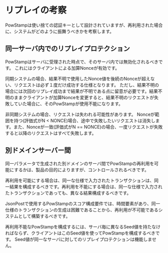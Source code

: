 # リプレイの考察


PowStampは使い捨ての認証キーとして設計されていますが、再利用された場合に、システムがどのように振舞うべきかを考察します。

## 同一サーバ内でのリプレイプロテクション

PowStampはサーバに受理された時点で、そのサーバ内では無効化されるべきです。
これにはクライアントによる加算Nonceが有効です。


同期システムの場合、結果不明で使用したNonce値を後続のNonceが超えない、リクエストは必ず１度だけ成功する仕様となります。
ただし、結果不明の場合には次回のリプレイ成功まで結果が不明である点に留意が必要です。結果不明のままクライアントが加算Nonceを変更すると、結果不明のリクエストが失敗していた場合に、そのPowStampが使用不能になります。


非同期システムの場合、リクエストは失われる可能性があります。
Nonceが範囲を持つ(評価式がN < NONCE)場合、途中で失敗したいリクエストは消失します。また、Nonceが一致(評価式がN == NONCE)の場合、一度リクエストが失敗すると以降のリクエストはすべて失敗します。


## 別ドメインサーバー間

同一パラメータで生成された別ドメインのサーバ間でPowStampの再利用を可能にするかは、製品の目的によりますが、コントロールされるべきです。

再利用を可能にする場合は、同一な仕様で入力されたトランザクションは、同一結果を構成するべきです。再利用を不能にする場合は、同一な仕様で入力されたトランザクションであっても、異なる結果構成するべきです。

JsonPostで使用するPowStampのスコア構成要件では、時間要素があり、同一仕様のトランザクションの生成は困難であることから、再利用が不可能であるシステムとして構築するべきです。

再利用不能なPowStampを構成するには、サーバ毎に異なるSeed値を持たなければならず、クライアントはこのSeed値を使ってPowStampを構成するべきです。
Seed値が同一なサーバに対してのリプレイプロテクションは機能しません。
